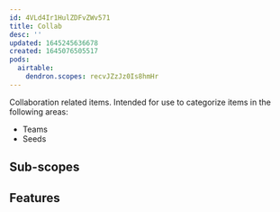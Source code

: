 ```yaml
---
id: 4VLd4Ir1HulZDFvZWv571
title: Collab
desc: ''
updated: 1645245636678
created: 1645076505517
pods:
  airtable:
    dendron.scopes: recvJZzJz0Is8hmHr
---
```


Collaboration related items. Intended for use to categorize items in the following areas:
- Teams
- Seeds

## Sub-scopes

## Features

